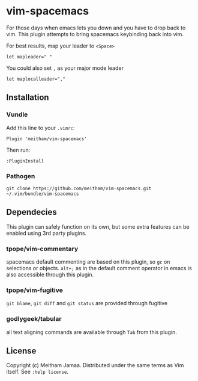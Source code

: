 # vim-spacemacs

For those days when emacs lets you down and you have to drop back to vim.  This
plugin attempts to bring spacemacs keybinding back into vim.

For best results, map your leader to `<Space>`

    let mapleader=" "
    
You could also set `,` as your major mode leader

    let maplocalleader=","

## Installation

### Vundle

Add this line to your `.vimrc`:

	Plugin 'meitham/vim-spacemacs'

Then run:

	:PluginInstall

### Pathogen

	git clone https://github.com/meitham/vim-spacemacs.git ~/.vim/bundle/vim-spacemacs
    
## Dependecies

This plugin can safely function on its own, but some extra features can be enabled using
3rd party plugins.

### tpope/vim-commentary
  spacemacs default commenting are based on this plugin, so `gc` on selections or objects.
  `alt+;` as in the default comment operator in emacs is also accessible through this plugin.

### tpope/vim-fugitive
  `git blame`, `git diff` and `git status` are provided through fugitive
  
### godlygeek/tabular
  all text aligning commands are available through `Tab` from this plugin.


## License

Copyright (c) Meitham Jamaa.  Distributed under the same terms as Vim itself.
See `:help license`.
